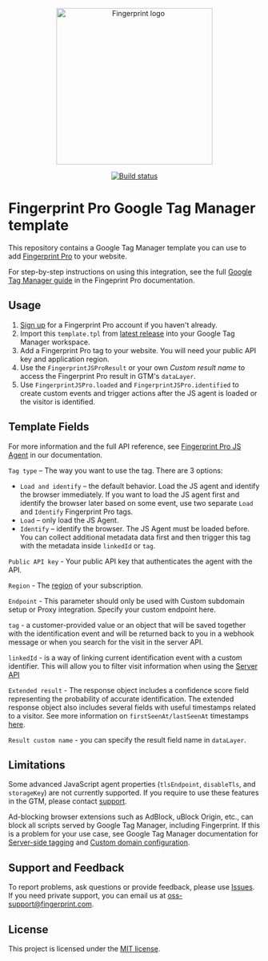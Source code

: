 <p align="center">
  <a href="https://fingerprint.com">
    <picture>
     <source media="(prefers-color-scheme: dark)" srcset="https://fingerprintjs.github.io/home/resources/logo_light.svg" />
     <source media="(prefers-color-scheme: light)" srcset="https://fingerprintjs.github.io/home/resources/logo_dark.svg" />
     <img src="https://raw.githubusercontent.com/fingerprintjs/fingerprint-pro-server-api-go-sdk/main/res/logo_dark.svg" alt="Fingerprint logo" width="312px" />
   </picture>
  </a>
</p>
<p align="center">
  <a href="https://github.com/fingerprintjs/fingerprintjs-pro-gtm/actions/workflows/build.yml">
    <img src="https://github.com/fingerprintjs/fingerprintjs-pro-gtm/actions/workflows/build.yml/badge.svg" alt="Build status">
  </a>
</p>

# Fingerprint Pro Google Tag Manager template

This repository contains a Google Tag Manager template you can use to add [Fingerprint Pro](https://fingerprint.com/) to your website.  

For step-by-step instructions on using this integration, see the full [Google Tag Manager guide](https://dev.fingerprint.com/docs/fingerprintjs-pro-google-tag-manager) in the Fingeprint Pro documentation.


## Usage

1. [Sign up](https://dashboard.fingerprint.com/signup) for a Fingerprint Pro account if you haven't already.
2. Import this `template.tpl` from [latest release](https://github.com/fingerprintjs/fingerprintjs-pro-gtm/releases) into your Google Tag Manager workspace.
3. Add a Fingerprint Pro tag to your website. You will need your public API key and application region.
4. Use the `FingerprintJSProResult` or your own *Custom result name* to access the Fingerprint Pro result in GTM's `dataLayer`.
5. Use `FingerprintJSPro.loaded` and `FingerprintJSPro.identified` to create custom events and trigger actions after the JS agent is loaded or the visitor is identified. 

## Template Fields

For more information and the full API reference, see [Fingerprint Pro JS Agent](https://dev.fingerprint.com/docs/js-agent) in our documentation.

`Tag type` – The way you want to use the tag. There are 3 options:
  - `Load and identify` – the default behavior. Load the JS agent and identify the browser immediately. If you want to load the JS agent first and identify the browser later based on some event, use two separate `Load` and `Identify` Fingerprint Pro tags. 
  - `Load` – only load the JS Agent.
  - `Identify` – identify the browser. The JS Agent must be loaded before. You can collect additional metadata data first and then trigger this tag with the metadata inside `linkedId` or `tag`.

`Public API key` - Your public API key that authenticates the agent with the API.

`Region` - The [region](https://dev.fingerprint.com/docs/regions) of your subscription.

`Endpoint` - This parameter should only be used with Custom subdomain setup or Proxy integration. Specify your custom endpoint here.

`tag` - a customer-provided value or an object that will be saved together with the identification event and will be returned back to you in a webhook message or when you search for the visit in the server API.

`linkedId` - is a way of linking current identification event with a custom identifier. This will allow you to filter visit information when using the [Server API](https://dev.fingerprint.com/docs/server-api)

`Extended result` - The response object includes a confidence score field representing the probability of accurate identification. The extended response object also includes several fields with useful timestamps related to a visitor. See more information on `firstSeenAt/lastSeenAt` timestamps [here](https://dev.fingerprint.com/docs/useful-timestamps).

`Result custom name` - you can specify the result field name in `dataLayer`.

## Limitations

Some advanced JavaScript agent properties (`tlsEndpoint`, `disableTls`, and `storageKey`) are not currently supported. If you require to use these features in the GTM, please contact [support](mailto:support@fingerprint.com).

Ad-blocking browser extensions such as AdBlock, uBlock Origin, etc., can block all scripts served by Google Tag Manager, including Fingerprint. If this is a problem for your use case, see Google Tag Manager documentation for [Server-side tagging](https://developers.google.com/tag-platform/tag-manager/server-side) and [Custom domain configuration](https://developers.google.com/tag-platform/tag-manager/server-side/custom-domain).

## Support and Feedback

To report problems, ask questions or provide feedback, please use [Issues](https://github.com/fingerprintjs/fingerprintjs-pro-gtm/issues). 
If you need private support, you can email us at [oss-support@fingerprint.com](mailto:oss-support@fingerprint.com).

## License

This project is licensed under the [MIT license](https://github.com/fingerprintjs/fingerprintjs-pro-gtm/blob/main/LICENSE).
